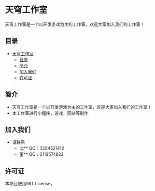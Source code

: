 # 天穹工作室
天穹工作室是一个以开发游戏为主的工作室，欢迎大家加入我们的工作室！
## 目录
<!-- TOC -->
* [天穹工作室](#天穹工作室)
  * [目录](#目录)
  * [简介](#简介)
  * [加入我们](#加入我们)
  * [许可证](#许可证)
<!-- TOC -->

## 简介
- 天穹工作室是一个以开发游戏为主的工作室，欢迎大家加入我们的工作室！
- 本工作室进行小程序，游戏，网站等制作

## 加入我们
- 请联系
  - 沈**  QQ：3294521412
  - 董**  QQ：2119574822

## 许可证
本项目使用MIT License。